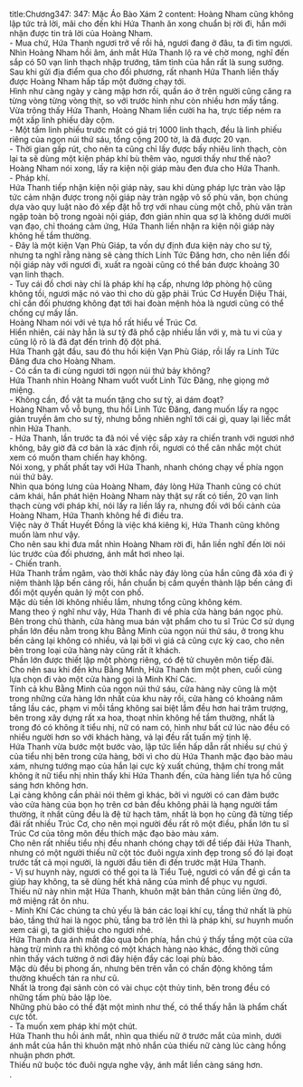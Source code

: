 title:Chương347: 347: Mặc Áo Bào Xám 2
content:
Hoàng Nham cũng không lập tức trả lời, mãi cho đến khi Hứa Thanh ăn xong chuẩn bị rời đi, hắn mới nhận được tin trả lời của Hoàng Nham.<br>- Mua chứ, Hứa Thanh ngươi trở về rồi hả, ngươi đang ở đâu, ta đi tìm ngươi.<br>Nhìn Hoàng Nham hồi âm, ánh mắt Hứa Thanh lộ ra vẻ chờ mong, nghĩ đến sắp có 50 vạn linh thạch nhập trướng, tâm tình của hắn rất là sung sướng.<br>Sau khi gửi địa điểm qua cho đối phương, rất nhanh Hứa Thanh liền thấy được Hoàng Nham hấp tấp một đường chạy tới.<br>Hình như càng ngày y càng mập hơn rồi, quần áo ở trên người cũng căng ra từng vòng từng vòng thịt, so với trước hình như còn nhiều hơn mấy tầng.<br>Vừa trông thấy Hứa Thanh, Hoàng Nham liền cười ha ha, trực tiếp ném ra một xấp linh phiếu dày cộm.<br>- Một tấm linh phiếu trước mặt có giá trị 1000 linh thạch, đều là linh phiếu riêng của ngọn núi thứ sáu, tổng cộng 200 tờ, là đã được 20 vạn.<br>- Thời gian gấp rút, cho nên ta cũng chỉ lấy được bấy nhiêu linh thạch, còn lại ta sẽ dùng một kiện pháp khí bù thêm vào, ngươi thấy như thế nào?<br>Hoàng Nham nói xong, lấy ra kiện nội giáp màu đen đưa cho Hứa Thanh.<br>- Pháp khí.<br>Hứa Thanh tiếp nhận kiện nội giáp này, sau khi dùng pháp lực tràn vào lập tức cảm nhận được trong nội giáp này tràn ngập vô số phù văn, bọn chúng dựa vào quy luật nào đó xếp đặt hỗ trợ với nhau cùng một chỗ, phù văn tràn ngập toàn bộ trong ngoài nội giáp, đơn giản nhìn qua sợ là không dưới mười vạn đạo, chỉ thoáng cảm ứng, Hứa Thanh liền nhận ra kiện nội giáp này không hề tầm thường.<br>- Đây là một kiện Vạn Phù Giáp, ta vốn dự định đưa kiện này cho sư tỷ, nhưng ta nghĩ rằng nàng sẽ càng thích Linh Tức Đăng hơn, cho nên liền đổi nội giáp này với ngươi đi, xuất ra ngoài cũng có thể bán được khoảng 30 vạn linh thạch.<br>- Tuy cái đồ chơi này chỉ là pháp khí hạ cấp, nhưng lớp phòng hộ cũng không tồi, ngươi mặc nó vào thì cho dù gặp phải Trúc Cơ Huyền Diệu Thái, chỉ cần đối phương không đạt tới hai đoàn mệnh hỏa là ngươi cũng có thể chống cự mấy lần.<br>Hoàng Nham nói với vẻ tựa hồ rất hiểu về Trúc Cơ.<br>Hiển nhiên, cái này hẳn là sư tỷ đã phổ cập nhiều lần với y, mà tu vi của y cũng lộ rõ là đã đạt đến trình độ đột phá.<br>Hứa Thanh gật đầu, sau đó thu hồi kiện Vạn Phù Giáp, rồi lấy ra Linh Tức Đăng đưa cho Hoàng Nham.<br>- Có cần ta đi cùng ngươi tới ngọn núi thứ bảy không?<br>Hứa Thanh nhìn Hoàng Nham vuốt vuốt Linh Tức Đăng, nhẹ giọng mở miệng.<br>- Không cần, đồ vật ta muốn tặng cho sư tỷ, ai dám đoạt?<br>Hoàng Nham vỗ vỗ bụng, thu hồi Linh Tức Đăng, đang muốn lấy ra ngọc giản truyền âm cho sư tỷ, nhưng bỗng nhiên nghĩ tới cái gì, quay lại liếc mắt nhìn Hứa Thanh.<br>- Hứa Thanh, lần trước ta đã nói về việc sắp xảy ra chiến tranh với ngươi nhớ không, bây giờ đã cơ bản là xác định rồi, ngươi có thể cân nhắc một chút xem có muốn tham chiến hay không.<br>Nói xong, y phất phất tay với Hứa Thanh, nhanh chóng chạy về phía ngọn núi thứ bảy.<br>Nhìn qua bóng lưng của Hoàng Nham, đáy lòng Hứa Thanh cũng có chút cảm khái, hắn phát hiện Hoàng Nham này thật sự rất có tiền, 20 vạn linh thạch cùng với pháp khí, nói lấy ra liền lấy ra, nhưng đối với bối cảnh của Hoàng Nham, Hứa Thanh không hề đi điều tra.<br>Việc này ở Thất Huyết Đồng là việc khá kiêng kị, Hứa Thanh cũng không muốn làm như vậy.<br>Cho nên sau khi đưa mắt nhìn Hoàng Nham rời đi, hắn liền nghĩ đến lời nói lúc trước của đối phương, ánh mắt hơi nheo lại.<br>- Chiến tranh.<br>Hứa Thanh trầm ngâm, vào thời khắc này đáy lòng của hắn cũng đã xóa đi ý niệm thành lập bến cảng rồi, hắn chuẩn bị cầm quyền thành lập bến cảng đi đổi một quyền quản lý một con phố.<br>Mặc dù tiền lời không nhiều lắm, nhưng tổng cũng không kém.<br>Mang theo ý nghĩ như vậy, Hứa Thanh đi về phía cửa hàng bán ngọc phù.<br>Bên trong chủ thành, cửa hàng mua bán vật phẩm cho tu sĩ Trúc Cơ sử dụng phần lớn đều nằm trong khu Bằng Minh của ngọn núi thứ sáu, ở trong khu bến cảng lại không có nhiều, vả lại bởi vì giá cả cũng cực kỳ cao, cho nên bên trong loại cửa hàng này cũng rất ít khách.<br>Phần lớn được thiết lập một phòng riêng, có đệ tử chuyên môn tiếp đãi.<br>Cho nên sau khi đến khu Bằng Minh, Hứa Thanh tìm một phen, cuối cùng lựa chọn đi vào một cửa hàng gọi là Minh Khí Các.<br>Tính cả khu Bằng Minh của ngọn núi thứ sáu, cửa hàng này cũng là một trong những cửa hàng lớn nhất của khu này rồi, cửa hàng có khoảng năm tầng lầu các, phạm vi mỗi tầng không sai biệt lắm đều hơn hai trăm trượng, bên trong xây dựng rất xa hoa, thoạt nhìn không hề tầm thường, nhất là trong đó có không ít tiểu nhị, nữ có nam có, hình như bất cứ lúc nào đều có nhiều người hơn so với khách hàng, vả lại đều rất tuấn mỹ tịnh lệ.<br>Hứa Thanh vừa bước một bước vào, lập tức liền hấp dẫn rất nhiều sự chú ý của tiểu nhị bên trong cửa hàng, bởi vì cho dù Hứa Thanh mặc đạo bào màu xám, nhưng tướng mạo của hắn lại cực kỳ xuất chúng, thậm chí trong mắt không ít nữ tiểu nhị nhìn thấy khi Hứa Thanh đến, cửa hàng liền tựa hồ cũng sáng hơn không hơn.<br>Lại càng không cần phải nói thêm gì khác, bởi vì người có can đảm bước vào cửa hàng của bọn họ trên cơ bản đều không phải là hạng người tầm thường, ít nhất cũng đều là đệ tử hạch tâm, nhất là bọn họ cũng đã từng tiếp đãi rất nhiều Trúc Cơ, cho nên mọi người đều rất rõ một điều, phần lớn tu sĩ Trúc Cơ của tông môn đều thích mặc đạo bào màu xám.<br>Cho nên rất nhiều tiểu nhị đều nhanh chóng chạy tới để tiếp đãi Hứa Thanh, nhưng có một người thiếu nữ cột tóc đuôi ngựa xinh đẹp trong số đó lại đoạt trước tất cả mọi người, là người đầu tiên đi đến trước mặt Hứa Thanh.<br>- Vị sư huynh này, ngươi có thể gọi ta là Tiểu Tuệ, ngươi có vấn đề gì cần ta giúp hay không, ta sẽ dùng hết khả năng của mình để phục vụ ngươi.<br>Thiếu nữ này nhìn mặt Hứa Thanh, khuôn mặt bản thân cũng liền ửng đỏ, mở miệng rất ôn nhu.<br>- Minh Khí Các chúng ta chủ yếu là bán các loại khí cụ, tầng thứ nhất là phù bảo, tầng thứ hai là ngọc phù, tầng ba trở lên thì là pháp khí, sư huynh muốn xem cái gì, ta giới thiệu cho ngươi nhé.<br>Hứa Thanh đưa ánh mắt đảo qua bốn phía, hắn chú ý thấy tầng một của cửa hàng trừ mình ra thì không có một khách hàng nào khác, đồng thời cũng nhìn thấy vách tường ở nơi đây hiện đầy các loại phù bảo.<br>Mặc dù đều bị phong ấn, nhưng bên trên vẫn có chấn động không tầm thường khuếch tán ra như cũ.<br>Nhất là trong đại sảnh còn có vài chục cột thủy tinh, bên trong đều có những tấm phù bảo lập lòe.<br>Những phù bảo có thể đặt một mình như thế, có thể thấy hẳn là phẩm chất cực tốt.<br>- Ta muốn xem pháp khí một chút.<br>Hứa Thanh thu hồi ánh mắt, nhìn qua thiếu nữ ở trước mắt của mình, dưới ánh mắt của hắn thì khuôn mặt nhỏ nhắn của thiếu nữ càng lúc càng hồng nhuận phơn phớt.<br>Thiếu nữ buộc tóc đuôi ngựa nghe vậy, ánh mắt liền càng sáng hơn.<br>.<br>